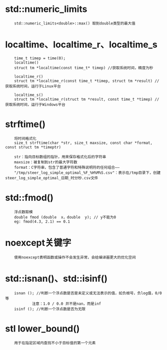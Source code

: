 # std::numeric_limits
        std::numeric_limits<double>::max() 取到double类型的最大值

# localtime、localtime_r、localtime_s
        time_t timep = time(0);
        localtime() 
        struct tm *localtime(const time_t* timep) //获取系统时间，精度为秒

        localtime_r()
        struct tm *localtime_r(const time_t *timep, struct tm *result) //获取系统时间，运行于Linux平台

        localtime_s()
        struct tm *localtime_r(struct tm *result, const time_t *timep) //获取系统时间，运行于Windows平台

# strftime()
        将时间格式化
        size_t strftime(char *str, size_t maxsize, const char *format, const struct tm *timeptr)
        
        str：指向目标数组的指针，用来保存格式化后的字符串
        maxsize：被复制到str的最大字符数
        format：C字符串，包含了普通字符和特殊说明符的任何组合——
        "/tmp/steer_log_simple_optimal_%F_%H%M%S.csv"：表示在/tmp目录下，创建steer_log_simple_optimal_日期_时分秒.csv文件

# std::fmod()
        浮点数取模
        double fmod (double  x，double  y); // y不能为0
        eg: fmod(4.3, 2.1) == 0.1

# noexcept关键字
        使用noexcept表明函数或操作不会发生异常，会给编译器更大的优化空间

# std::isnan()、std::isinf()
        isnan (); //判断一个浮点数是否是未定义或无法表示的值，如负根号，负log值，0/0等
                注意：1.0 / 0.0 并不是nan，而是inf
        isinf (); //判断一个浮点数是否为无限

# stl lower_bound()
        用于在指定区域内查找不小于目标值的第一个元素